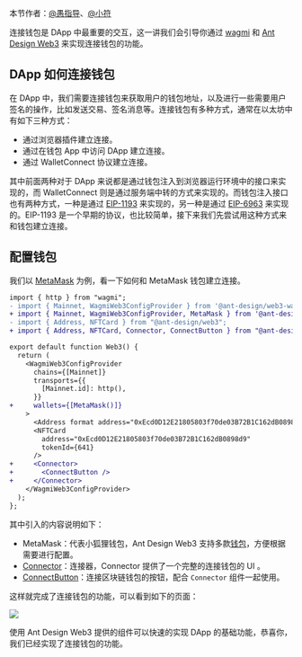 本节作者：[@愚指导](https://x.com/yudao1024)、[@小符](https://x.com/smallfu666)

连接钱包是 DApp 中最重要的交互，这一讲我们会引导你通过 [wagmi](https://wagmi.sh) 和 [Ant Design Web3](https://web3.ant.design) 来实现连接钱包的功能。

## DApp 如何连接钱包

在 DApp 中，我们需要连接钱包来获取用户的钱包地址，以及进行一些需要用户签名的操作，比如发送交易、签名消息等。连接钱包有多种方式，通常在以太坊中有如下三种方式：

- 通过浏览器插件建立连接。
- 通过在钱包 App 中访问 DApp 建立连接。
- 通过 WalletConnect 协议建立连接。

其中前面两种对于 DApp 来说都是通过钱包注入到浏览器运行环境中的接口来实现的，而 WalletConnect 则是通过服务端中转的方式来实现的。而钱包注入接口也有两种方式，一种是通过 [EIP-1193](https://eips.ethereum.org/EIPS/eip-1193) 来实现的，另一种是通过 [EIP-6963](https://eips.ethereum.org/EIPS/eip-6963) 来实现的。EIP-1193 是一个早期的协议，也比较简单，接下来我们先尝试用这种方式来和钱包建立连接。

## 配置钱包

我们以 [MetaMask](https://metamask.io/) 为例，看一下如何和 MetaMask 钱包建立连接。

```diff
import { http } from "wagmi";
- import { Mainnet, WagmiWeb3ConfigProvider } from '@ant-design/web3-wagmi';
+ import { Mainnet, WagmiWeb3ConfigProvider, MetaMask } from '@ant-design/web3-wagmi';
- import { Address, NFTCard } from "@ant-design/web3";
+ import { Address, NFTCard, Connector, ConnectButton } from "@ant-design/web3";

export default function Web3() {
  return (
    <WagmiWeb3ConfigProvider
      chains={[Mainnet]}
      transports={{
        [Mainnet.id]: http(),
      }}
+     wallets={[MetaMask()]}
    >
      <Address format address="0xEcd0D12E21805803f70de03B72B1C162dB0898d9" />
      <NFTCard
        address="0xEcd0D12E21805803f70de03B72B1C162dB0898d9"
        tokenId={641}
      />
+     <Connector>
+       <ConnectButton />
+     </Connector>
    </WagmiWeb3ConfigProvider>
  );
};
```

其中引入的内容说明如下：

- MetaMask：代表小狐狸钱包，Ant Design Web3 支持多款[钱包](https://github.com/ant-design/ant-design-web3/blob/main/packages/wagmi/src/wallets/index.ts)，方便根据需要进行配置。
- [Connector](https://web3.ant.design/components/connector-cn)：连接器，Connector 提供了一个完整的连接钱包的 UI 。
- [ConnectButton](https://web3.ant.design/components/connect-button-cn)：连接区块链钱包的按钮，配合 `Connector` 组件一起使用。

这样就完成了连接钱包的功能，可以看到如下的页面：

![](./img/connect.png)

使用 Ant Design Web3 提供的组件可以快速的实现 DApp 的基础功能，恭喜你，我们已经实现了连接钱包的功能。

